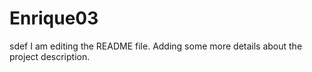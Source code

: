 # Enrique03
sdef
I am editing the README file. Adding some more details about the project description.

